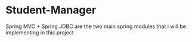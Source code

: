 # Student-Manager
Spring MVC + Spring JDBC are the two main spring modules that i will be implementing in this project

